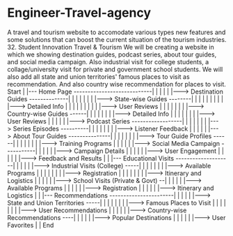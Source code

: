 # Engineer-Travel-agency
A travel and tourism website to accomodate various types new features and some solutions that can boost the current situation of the tourism industries.
32.	Student Innovation	Travel & Tourism
We will be creating a website in which we showing destination guides, podcast series, about tour guides,
and social media campaign. Also industrial visit for college students, a collage/university visit for private and government school students.
We will also add all state and union territories' famous places to visit as recommendation. And also country wise recommendation for places to visit.
Start
|
|--- Home Page ----------------------------|
|    |                                      |
|    |---> Destination Guides --------------|
|    |      |                               |
|    |      |---> State-wise Guides --------|
|    |      |       |                       |
|    |      |       |---> Detailed Info     |
|    |      |       |                       |
|    |      |       |---> User Reviews      |
|    |      |                               |
|    |      |---> Country-wise Guides ------|
|    |            |                         |
|    |            |---> Detailed Info       |
|    |            |                         |
|    |            |---> User Reviews        |
|    |                                      |
|    |---> Podcast Series ------------------|
|    |      |                               |
|    |      |---> Series Episodes ----------|
|    |      |                               |
|    |      |---> Listener Feedback         |
|    |                                      |
|    |---> About Tour Guides ---------------|
|    |      |                               |
|    |      |---> Tour Guide Profiles ------|
|    |      |                               |
|    |      |---> Training Programs         |
|    |                                      |
|    |---> Social Media Campaign -----------|
|          |                               |
|          |---> Campaign Details          |
|          |                               |
|          |---> User Engagement           |
|          |                               |
|          |---> Feedback and Results      |
|
|--- Educational Visits --------------------|
|    |                                      |
|    |---> Industrial Visits (College) -----|
|    |      |                               |
|    |      |---> Available Programs       |
|    |      |                               |
|    |      |---> Registration              |
|    |      |                               |
|    |      |---> Itinerary and Logistics   |
|    |                                      |
|    |---> School Visits (Private & Govt) --|
|          |                               |
|          |---> Available Programs        |
|          |                               |
|          |---> Registration              |
|          |                               |
|          |---> Itinerary and Logistics   |
|
|--- Recommendations -----------------------|
|    |                                      |
|    |---> State and Union Territories -----|
|    |      |                               |
|    |      |---> Famous Places to Visit    |
|    |      |                               |
|    |      |---> User Recommendations     |
|    |                                      |
|    |---> Country-wise Recommendations ----|
|          |                               |
|          |---> Popular Destinations      |
|          |                               |
|          |---> User Favorites            |
|
End
